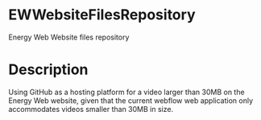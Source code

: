# EWWebsiteFilesRepository
Energy Web Website files repository

# Description
Using GitHub as a hosting platform for a video larger than 30MB on the Energy Web website, given that the current webflow web application only accommodates videos smaller than 30MB in size.


